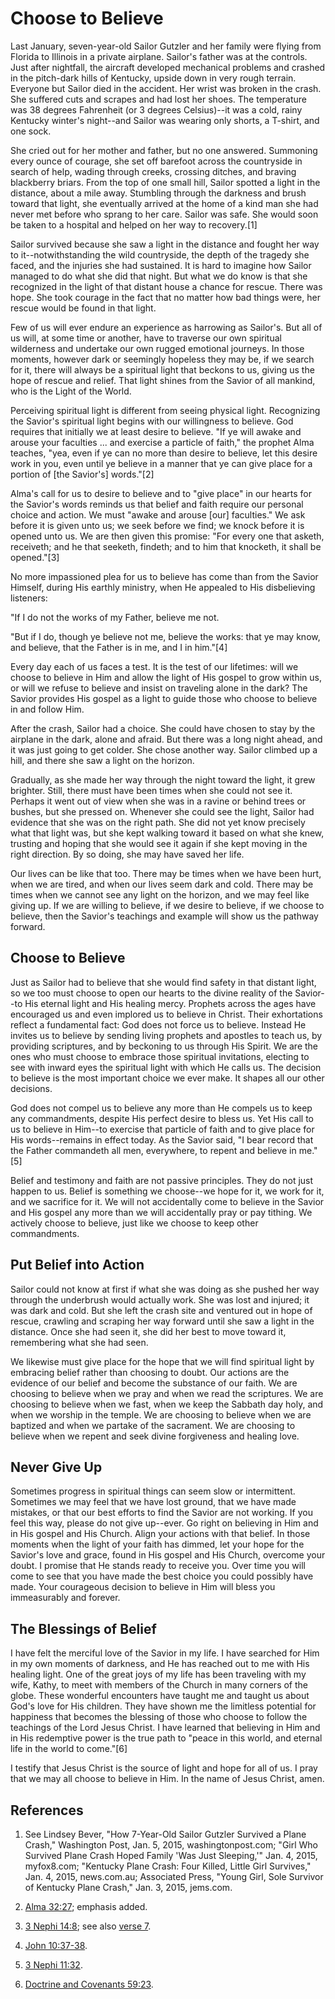 # Choose to Believe

Last January, seven-year-old Sailor Gutzler and her family were flying from
Florida to Illinois in a private airplane. Sailor's father was at the
controls. Just after nightfall, the aircraft developed mechanical problems and
crashed in the pitch-dark hills of Kentucky, upside down in very rough
terrain. Everyone but Sailor died in the accident. Her wrist was broken in the
crash. She suffered cuts and scrapes and had lost her shoes. The temperature
was 38 degrees Fahrenheit (or 3 degrees Celsius)--it was a cold, rainy
Kentucky winter's night--and Sailor was wearing only shorts, a T-shirt, and
one sock.

She cried out for her mother and father, but no one answered. Summoning every
ounce of courage, she set off barefoot across the countryside in search of
help, wading through creeks, crossing ditches, and braving blackberry briars.
From the top of one small hill, Sailor spotted a light in the distance, about
a mile away. Stumbling through the darkness and brush toward that light, she
eventually arrived at the home of a kind man she had never met before who
sprang to her care. Sailor was safe. She would soon be taken to a hospital and
helped on her way to recovery.[1]

Sailor survived because she saw a light in the distance and fought her way to
it--notwithstanding the wild countryside, the depth of the tragedy she faced,
and the injuries she had sustained. It is hard to imagine how Sailor managed
to do what she did that night. But what we do know is that she recognized in
the light of that distant house a chance for rescue. There was hope. She took
courage in the fact that no matter how bad things were, her rescue would be
found in that light.

Few of us will ever endure an experience as harrowing as Sailor's. But all of
us will, at some time or another, have to traverse our own spiritual
wilderness and undertake our own rugged emotional journeys. In those moments,
however dark or seemingly hopeless they may be, if we search for it, there
will always be a spiritual light that beckons to us, giving us the hope of
rescue and relief. That light shines from the Savior of all mankind, who is
the Light of the World.

Perceiving spiritual light is different from seeing physical light.
Recognizing the Savior's spiritual light begins with our willingness to
believe. God requires that initially we at least desire to believe. "If ye
will awake and arouse your faculties ... and exercise a particle of faith," the
prophet Alma teaches, "yea, even if ye can no more than desire to believe, let
this desire work in you, even until ye believe in a manner that ye can give
place for a portion of [the Savior's] words."[2]

Alma's call for us to desire to believe and to "give place" in our hearts for
the Savior's words reminds us that belief and faith require our personal
choice and action. We must "awake and arouse [our] faculties." We ask before
it is given unto us; we seek before we find; we knock before it is opened unto
us. We are then given this promise: "For every one that asketh, receiveth; and
he that seeketh, findeth; and to him that knocketh, it shall be opened."[3]

No more impassioned plea for us to believe has come than from the Savior
Himself, during His earthly ministry, when He appealed to His disbelieving
listeners:

"If I do not the works of my Father, believe me not.

"But if I do, though ye believe not me, believe the works: that ye may know,
and believe, that the Father is in me, and I in him."[4]

Every day each of us faces a test. It is the test of our lifetimes: will we
choose to believe in Him and allow the light of His gospel to grow within us,
or will we refuse to believe and insist on traveling alone in the dark? The
Savior provides His gospel as a light to guide those who choose to believe in
and follow Him.

After the crash, Sailor had a choice. She could have chosen to stay by the
airplane in the dark, alone and afraid. But there was a long night ahead, and
it was just going to get colder. She chose another way. Sailor climbed up a
hill, and there she saw a light on the horizon.

Gradually, as she made her way through the night toward the light, it grew
brighter. Still, there must have been times when she could not see it. Perhaps
it went out of view when she was in a ravine or behind trees or bushes, but
she pressed on. Whenever she could see the light, Sailor had evidence that she
was on the right path. She did not yet know precisely what that light was, but
she kept walking toward it based on what she knew, trusting and hoping that
she would see it again if she kept moving in the right direction. By so doing,
she may have saved her life.

Our lives can be like that too. There may be times when we have been hurt,
when we are tired, and when our lives seem dark and cold. There may be times
when we cannot see any light on the horizon, and we may feel like giving up.
If we are willing to believe, if we desire to believe, if we choose to
believe, then the Savior's teachings and example will show us the pathway
forward.

## Choose to Believe

Just as Sailor had to believe that she would find safety in that distant
light, so we too must choose to open our hearts to the divine reality of the
Savior--to His eternal light and His healing mercy. Prophets across the ages
have encouraged us and even implored us to believe in Christ. Their
exhortations reflect a fundamental fact: God does not force us to believe.
Instead He invites us to believe by sending living prophets and apostles to
teach us, by providing scriptures, and by beckoning to us through His Spirit.
We are the ones who must choose to embrace those spiritual invitations,
electing to see with inward eyes the spiritual light with which He calls us.
The decision to believe is the most important choice we ever make. It shapes
all our other decisions.

God does not compel us to believe any more than He compels us to keep any
commandments, despite His perfect desire to bless us. Yet His call to us to
believe in Him--to exercise that particle of faith and to give place for His
words--remains in effect today. As the Savior said, "I bear record that the
Father commandeth all men, everywhere, to repent and believe in me."[5]

Belief and testimony and faith are not passive principles. They do not just
happen to us. Belief is something we choose--we hope for it, we work for it,
and we sacrifice for it. We will not accidentally come to believe in the
Savior and His gospel any more than we will accidentally pray or pay tithing.
We actively choose to believe, just like we choose to keep other commandments.

## Put Belief into Action

Sailor could not know at first if what she was doing as she pushed her way
through the underbrush would actually work. She was lost and injured; it was
dark and cold. But she left the crash site and ventured out in hope of rescue,
crawling and scraping her way forward until she saw a light in the distance.
Once she had seen it, she did her best to move toward it, remembering what she
had seen.

We likewise must give place for the hope that we will find spiritual light by
embracing belief rather than choosing to doubt. Our actions are the evidence
of our belief and become the substance of our faith. We are choosing to
believe when we pray and when we read the scriptures. We are choosing to
believe when we fast, when we keep the Sabbath day holy, and when we worship
in the temple. We are choosing to believe when we are baptized and when we
partake of the sacrament. We are choosing to believe when we repent and seek
divine forgiveness and healing love.

## Never Give Up

Sometimes progress in spiritual things can seem slow or intermittent.
Sometimes we may feel that we have lost ground, that we have made mistakes, or
that our best efforts to find the Savior are not working. If you feel this
way, please do not give up--ever. Go right on believing in Him and in His
gospel and His Church. Align your actions with that belief. In those moments
when the light of your faith has dimmed, let your hope for the Savior's love
and grace, found in His gospel and His Church, overcome your doubt. I promise
that He stands ready to receive you. Over time you will come to see that you
have made the best choice you could possibly have made. Your courageous
decision to believe in Him will bless you immeasurably and forever.

## The Blessings of Belief

I have felt the merciful love of the Savior in my life. I have searched for
Him in my own moments of darkness, and He has reached out to me with His
healing light. One of the great joys of my life has been traveling with my
wife, Kathy, to meet with members of the Church in many corners of the globe.
These wonderful encounters have taught me and taught us about God's love for
His children. They have shown me the limitless potential for happiness that
becomes the blessing of those who choose to follow the teachings of the Lord
Jesus Christ. I have learned that believing in Him and in His redemptive power
is the true path to "peace in this world, and eternal life in the world to
come."[6]

I testify that Jesus Christ is the source of light and hope for all of us. I
pray that we may all choose to believe in Him. In the name of Jesus Christ,
amen.

## References

  1.  See Lindsey Bever, "How 7-Year-Old Sailor Gutzler Survived a Plane Crash," Washington Post, Jan. 5, 2015, washingtonpost.com; "Girl Who Survived Plane Crash Hoped Family 'Was Just Sleeping,'" Jan. 4, 2015, myfox8.com; "Kentucky Plane Crash: Four Killed, Little Girl Survives," Jan. 4, 2015, news.com.au; Associated Press, "Young Girl, Sole Survivor of Kentucky Plane Crash," Jan. 3, 2015, jems.com.

  2.  [Alma 32:27](https://www.lds.org/scriptures/bofm/alma/32.27?lang=eng#26); emphasis added.

  3.  [3 Nephi 14:8](https://www.lds.org/scriptures/bofm/3-ne/14.8?lang=eng#7); see also [verse 7](https://www.lds.org/scriptures/bofm/3-ne/14.7?lang=eng#6).

  4.  [John 10:37-38](https://www.lds.org/scriptures/nt/john/10.37-38?lang=eng#36).

  5.  [3 Nephi 11:32](https://www.lds.org/scriptures/bofm/3-ne/11.32?lang=eng#31).

  6.  [Doctrine and Covenants 59:23](https://www.lds.org/scriptures/dc-testament/dc/59.23?lang=eng#22).

